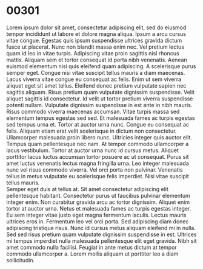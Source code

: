 # 00301

Lorem ipsum dolor sit amet, consectetur adipiscing elit, sed do eiusmod tempor incididunt ut labore et dolore magna aliqua. Ipsum a arcu cursus vitae congue. Egestas quis ipsum suspendisse ultrices gravida dictum fusce ut placerat. Nunc non blandit massa enim nec. Vel pretium lectus quam id leo in vitae turpis. Adipiscing vitae proin sagittis nisl rhoncus mattis. Aliquam sem et tortor consequat id porta nibh venenatis. Aenean euismod elementum nisi quis eleifend quam adipiscing. A scelerisque purus semper eget. Congue nisi vitae suscipit tellus mauris a diam maecenas. Lacus viverra vitae congue eu consequat ac felis. Enim ut sem viverra aliquet eget sit amet tellus. Eleifend donec pretium vulputate sapien nec sagittis aliquam. Risus pretium quam vulputate dignissim suspendisse. Velit aliquet sagittis id consectetur. Id velit ut tortor pretium viverra suspendisse potenti nullam. Vulputate dignissim suspendisse in est ante in nibh mauris.<br/>Risus commodo viverra maecenas accumsan. Vitae turpis massa sed elementum tempus egestas sed sed. Et malesuada fames ac turpis egestas sed tempus urna et. Tortor at auctor urna nunc. Congue eu consequat ac felis. Aliquam etiam erat velit scelerisque in dictum non consectetur. Ullamcorper malesuada proin libero nunc. Ultricies integer quis auctor elit. Tempus quam pellentesque nec nam. At tempor commodo ullamcorper a lacus vestibulum. Tortor at auctor urna nunc id cursus metus. Aliquet porttitor lacus luctus accumsan tortor posuere ac ut consequat. Purus sit amet luctus venenatis lectus magna fringilla urna. Leo integer malesuada nunc vel risus commodo viverra. Vel orci porta non pulvinar. Venenatis tellus in metus vulputate eu scelerisque felis imperdiet. Nisi vitae suscipit tellus mauris.<br/>Semper eget duis at tellus at. Sit amet consectetur adipiscing elit pellentesque habitant. Consectetur purus ut faucibus pulvinar elementum integer enim. Non curabitur gravida arcu ac tortor dignissim. Aliquet enim tortor at auctor urna. Netus et malesuada fames ac turpis egestas integer. Eu sem integer vitae justo eget magna fermentum iaculis. Lectus mauris ultrices eros in. Fermentum leo vel orci porta. Sed adipiscing diam donec adipiscing tristique risus. Nunc id cursus metus aliquam eleifend mi in nulla. Sed sed risus pretium quam vulputate dignissim suspendisse in est. Ultrices mi tempus imperdiet nulla malesuada pellentesque elit eget gravida. Nibh sit amet commodo nulla facilisi. Feugiat in ante metus dictum at tempor commodo ullamcorper a. Lorem mollis aliquam ut porttitor leo a diam sollicitudin.
